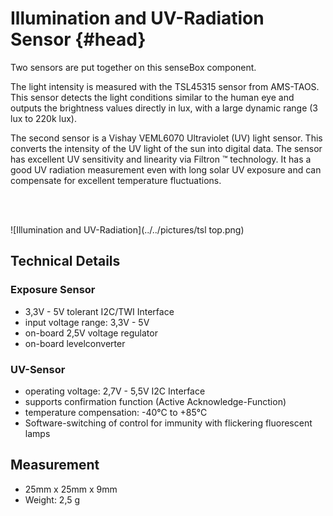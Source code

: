 # Illumination and UV-Radiation Sensor {#head}
<div class="description">

Two sensors are put together on this senseBox component.

The light intensity is measured with the TSL45315 sensor from AMS-TAOS. This sensor detects the light conditions similar to the human eye and outputs the brightness values directly in lux, with a large dynamic range (3 lux to 220k lux).

The second sensor is a Vishay VEML6070 Ultraviolet (UV) light sensor. This converts the intensity of the UV light of the sun into digital data. The sensor has excellent UV sensitivity and linearity via Filtron ™ technology. It has a good UV radiation measurement even with long solar UV exposure and can compensate for excellent temperature fluctuations.

</div>
<div class="line">
    <br>
    <br>
</div>

![Illumination and UV-Radiation](../../pictures/tsl top.png)

## Technical Details

### Exposure Sensor

* 3,3V - 5V tolerant I2C/TWI Interface
* input voltage range: 3,3V - 5V
* on-board 2,5V voltage regulator
* on-board levelconverter

### UV-Sensor

* operating voltage: 2,7V - 5,5V I2C Interface
* supports confirmation function  (Active Acknowledge-Function)
* temperature compensation: -40°C to +85°C
* Software-switching of control for immunity with flickering fluorescent lamps

## Measurement
* 25mm x 25mm x 9mm
* Weight: 2,5 g
